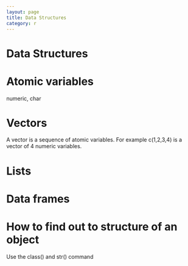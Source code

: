 ```yaml
---
layout: page
title: Data Structures
category: r
---
```


Data Structures
===



# Atomic variables

numeric, char


# Vectors

A vector is a sequence of atomic variables. For example c(1,2,3,4) is a vector of 4 numeric variables. 

# Lists

# Data frames

# How to find out to structure of an object

Use the class() and str() command

